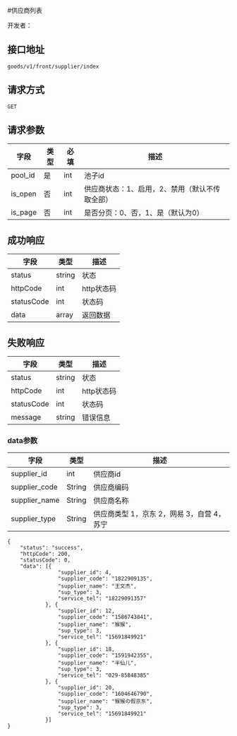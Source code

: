 #供应商列表

开发者：

## 接口地址
`goods/v1/front/supplier/index`

## 请求方式

  `GET`
  
## 请求参数
| 字段 | 类型   | 必填 | 描述     |
| ---- | ------ | ---- | -------- |
| pool_id | 是 | int | 池子id |
| is_open | 否 | int | 供应商状态：1、启用，2、禁用（默认不传取全部） |
| is_page | 否 | int | 是否分页：0、否，1、是（默认为0） |

## 成功响应
| 字段       | 类型    | 描述        |
| ---------- | ------- | ----------- |
| status    | string  | 状态    |
| httpCode     | int  | http状态码    |
| statusCode | int  | 状态码 |
| data  | array  | 返回数据      |

## 失败响应
| 字段       | 类型    | 描述        |
| ---------- | ------- | ----------- |
| status    | string  | 状态    |
| httpCode     | int  | http状态码    |
| statusCode | int  | 状态码 |
| message  | string  | 错误信息      |

### data参数
| 字段       | 类型    | 描述        |
| ---------- | ------- | ----------- |
| supplier_id | int | 供应商id |
| supplier_code | String | 供应商编码 |
| supplier_name | String | 供应商名称 |
| supplier_type | String | 供应商类型   1，京东  2，网易  3，自营  4，苏宁 |

```
{
    "status": "success",
    "httpCode": 200,
    "statusCode": 0,
    "data": [{
                "supplier_id": 4,
                "supplier_code": "1822909135",
                "supplier_name": "王文杰",
                "sup_type": 3,
                "service_tel": "18229091357"
            }, {
                "supplier_id": 12,
                "supplier_code": "1586743841",
                "supplier_name": "猴猴",
                "sup_type": 3,
                "service_tel": "15691849921"
            }, {
                "supplier_id": 18,
                "supplier_code": "1591942355",
                "supplier_name": "半仙儿",
                "sup_type": 3,
                "service_tel": "029-85848385"
            }, {
                "supplier_id": 20,
                "supplier_code": "1604646790",
                "supplier_name": "猴猴の假京东",
                "sup_type": 3,
                "service_tel": "15691849921"
            }]
}

```